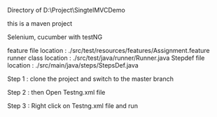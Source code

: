  Directory of D:\Project\SingtelMVCDemo

this is a maven project

Selenium, cucumber with testNG 

feature file location : ./src/test/resources/features/Assignment.feature
runner class location : ./src/test/java/runner/Runner.java
Stepdef file location : ./src/main/java/steps/StepsDef.java


Step 1 :  clone the project and switch to the master branch

Step 2 :  then Open Testng.xml file

Step 3 :  Right click on Testng.xml file and run 





